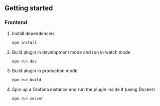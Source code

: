 

## Getting started

### Frontend

1. Install dependencies

   ```bash
   npm install
   ```

2. Build plugin in development mode and run in watch mode

   ```bash
   npm run dev
   ```

3. Build plugin in production mode

   ```bash
   npm run build
   ```

4. Spin up a Grafana instance and run the plugin inside it (using Docker)

   ```bash
   npm run server
   ```
